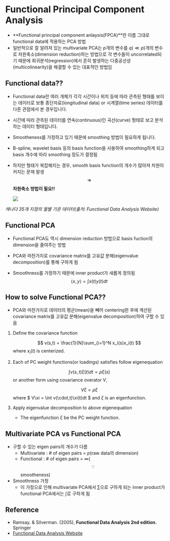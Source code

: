 # Functional Principal Component Analysis

- **Functional principal component anlaysis(FPCA)**란 이름 그대로 functional data에 적용하는 PCA 방법
- 일반적으로 잘 알려져 있는 multivariate PCA는 $p$개의 변수를 $q(\ll p)$개의 변수로 차원축소(dimension reduction)하는 방법으로 각 변수들이 uncorrelated되기 때문에 회귀분석(regression)에서 흔히 발생하는 다중공선성(multicolinearity)을 해결할 수 있는 대표적인 방법임



## Functional data??
- Functional data란 여러 개체가 각각 시간이나 위치 등에 따라 관측된 형태를 보이는 데이터로 보통 종단자료(longitudinal data) or 시계열(time series) 데이터를 다른 관점에서 본 경우입니다.
- 시간에 따라 관측된 데이터를 연속(continuous)인 곡선(curve) 형태로 보고 분석하는 데이터 형태입니다.
- Smootheness를 가정하고 있기 때문에 smoothing 방법이 필요하게 됩니다.
- B-spline, wavelet basis 등의 basis function을 사용하여 smoothing하게 되고 basis 개수에 따라 smoothing 정도가 결정됨
- 하지만 형태가 복잡해지는 경우, smooth basis function의 개수가 많아져 차원이 커지는 문제 발생 $$\Rightarrow$$ **차원축소 방법이 필요!!**

  <img src="http://www.psych.mcgill.ca/misc/fda/images/examples/ex-weather-afig1.jpg">

*캐나다 35개 지점의 월별 기온 데이터(출처: Functional Data Analysis Website)*



## Functional PCA
- Functional PCA도 역시 dimension reduction 방법으로 basis fuction의 dimension을 줄여주는 방법

- PCA와 마찬가지로 covariance matrix를 고유값 분해(eigenvalue decomposition)를 통해 구하게 됨

- Smoothness를 가정하기 때문에 inner product가 새롭게 정의됨
$$
    \langle x, y \rangle = \int x(t)y(t)dt
    $$
    

## How to solve Functional PCA??
- PCA와 마찬가지로 데이터의 평균(mean)을 빼어 centering한 후에 계산된 covariance matrix를 고유값 분해(eigenvalue decomposition)하여 구할 수 있음

1. Define the covariance function

    $$
     v(s,t) = \frac{1}{N}\sum_{i=1}^N x_i(s)x_i(t) 
    $$
    where $x_i(t)$ is centerized.

2. Each of PC weight functions(or loadings) satisfies follow eigenequation

    $$
    \int v(s,t)\xi(t)dt = \rho \xi(s)
    $$
    or another form using covariance overator $V$,

    $$
    V\xi = \rho \xi
    $$
    where $ V\xi = \int v(\cdot,t)\xi(t)dt $ and $\xi$ is an eigenfunction.

3. Apply eigenvalue decomposition to above eigenequation

    - The eigenfunction $\xi$ be the PC weight function. 



## Multivariate PCA vs Functional PCA
- 구할 수 있는 eigen pairs의 개수가 다름
    - Multivariate : # of eigen pairs = $p$(raw data의 dimension)
    - Functional : # of eigen pairs = $\infty$($$\because$$ smootheness)
- Smoothness 가정
    - 이 가정으로 인해 multivariate PCA에서 $\sum$으로 구하게 되는 inner product가 functional PCA에서는 $\int$로 구하게 됨



## Reference
- Ramsay. & Silverman. (2005), **Functional Data Analysis 2nd edition.**  Springer
- [Functional Data Analysis Website](http://www.psych.mcgill.ca/misc/fda/index.html)